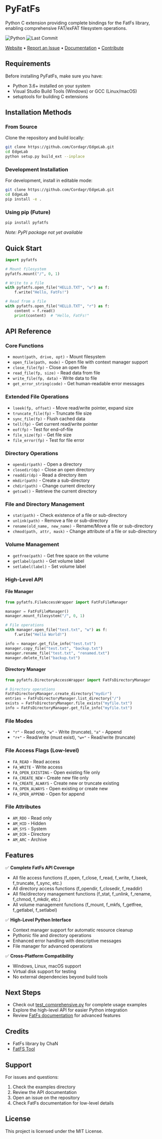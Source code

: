 # PyFatFs

Python C extension providing complete bindings for the FatFs library, enabling comprehensive FAT/exFAT filesystem operations.

![Python](https://img.shields.io/badge/python-3.6%2B-blue?logo=python&logoColor=white)
![Last Commit](https://img.shields.io/github/last-commit/Cordagr/EdgeLab)

[Website](#) • [Report an Issue](#) • [Documentation](https://github.com/Cordagr/EdgeLab/wiki) • [Contribute](#)

## Requirements

Before installing PyFatFs, make sure you have:

- Python 3.6+ installed on your system
- Visual Studio Build Tools (Windows) or GCC (Linux/macOS)
- setuptools for building C extensions

## Installation Methods

### From Source

Clone the repository and build locally:

```bash
git clone https://github.com/Cordagr/EdgeLab.git
cd EdgeLab
python setup.py build_ext --inplace
```

### Development Installation

For development, install in editable mode:

```bash
git clone https://github.com/Cordagr/EdgeLab.git
cd EdgeLab
pip install -e .
```

### Using pip (Future)

```bash
pip install pyfatfs
```

*Note: PyPI package not yet available*

## Quick Start

```python
import pyfatfs

# Mount filesystem 
pyfatfs.mount("/", 0, 1)

# Write to a file
with pyfatfs.open_file("HELLO.TXT", "w") as f:
    f.write("Hello, FatFs!")

# Read from a file
with pyfatfs.open_file("HELLO.TXT", "r") as f:
    content = f.read()
    print(content)  # "Hello, FatFs!"
```

## API Reference

### Core Functions
- `mount(path, drive, opt)` - Mount filesystem
- `open_file(path, mode)` - Open file with context manager support
- `close_file(fp)` - Close an open file
- `read_file(fp, size)` - Read data from file
- `write_file(fp, data)` - Write data to file
- `get_error_string(code)` - Get human-readable error messages

### Extended File Operations
- `lseek(fp, offset)` - Move read/write pointer, expand size
- `truncate_file(fp)` - Truncate file size
- `sync_file(fp)` - Flush cached data
- `tell(fp)` - Get current read/write pointer
- `eof(fp)` - Test for end-of-file
- `file_size(fp)` - Get file size
- `file_error(fp)` - Test for file error

### Directory Operations
- `opendir(path)` - Open a directory
- `closedir(dp)` - Close an open directory
- `readdir(dp)` - Read a directory item
- `mkdir(path)` - Create a sub-directory
- `chdir(path)` - Change current directory
- `getcwd()` - Retrieve the current directory

### File and Directory Management
- `stat(path)` - Check existence of a file or sub-directory
- `unlink(path)` - Remove a file or sub-directory
- `rename(old_name, new_name)` - Rename/Move a file or sub-directory
- `chmod(path, attr, mask)` - Change attribute of a file or sub-directory

### Volume Management
- `getfree(path)` - Get free space on the volume
- `getlabel(path)` - Get volume label
- `setlabel(label)` - Set volume label

### High-Level API

#### File Manager
```python
from pyfatfs.FileAccessWrapper import FatFsFileManager

manager = FatFsFileManager()
manager.mount_filesystem("/", 0, 1)

# File operations
with manager.open_file("test.txt", "w") as f:
    f.write("Hello World!")

info = manager.get_file_info("test.txt")
manager.copy_file("test.txt", "backup.txt")
manager.rename_file("test.txt", "renamed.txt")
manager.delete_file("backup.txt")
```

#### Directory Manager
```python
from pyfatfs.DirectoryAccessWrapper import FatFsDirectoryManager

# Directory operations
FatFsDirectoryManager.create_directory("mydir")
entries = FatFsDirectoryManager.list_directory("/")
exists = FatFsDirectoryManager.file_exists("myfile.txt")
info = FatFsDirectoryManager.get_file_info("myfile.txt")
```

### File Modes
- `"r"` - Read only, `"w"` - Write (truncate), `"a"` - Append
- `"r+"` - Read/write (must exist), `"w+"` - Read/write (truncate)

### File Access Flags (Low-level)
- `FA_READ` - Read access
- `FA_WRITE` - Write access
- `FA_OPEN_EXISTING` - Open existing file only
- `FA_CREATE_NEW` - Create new file only
- `FA_CREATE_ALWAYS` - Create new or truncate existing
- `FA_OPEN_ALWAYS` - Open existing or create new
- `FA_OPEN_APPEND` - Open for append

### File Attributes
- `AM_RDO` - Read only
- `AM_HID` - Hidden
- `AM_SYS` - System
- `AM_DIR` - Directory
- `AM_ARC` - Archive

## Features

✅ **Complete FatFs API Coverage**
- All file access functions (f_open, f_close, f_read, f_write, f_lseek, f_truncate, f_sync, etc.)
- All directory access functions (f_opendir, f_closedir, f_readdir)
- All file/directory management functions (f_stat, f_unlink, f_rename, f_chmod, f_mkdir, etc.)
- All volume management functions (f_mount, f_mkfs, f_getfree, f_getlabel, f_setlabel)

✅ **High-Level Python Interface**
- Context manager support for automatic resource cleanup
- Pythonic file and directory operations
- Enhanced error handling with descriptive messages
- File manager for advanced operations

✅ **Cross-Platform Compatibility**
- Windows, Linux, macOS support
- Virtual disk support for testing
- No external dependencies beyond build tools

## Next Steps

- Check out [test_comprehensive.py](test_comprehensive.py) for complete usage examples
- Explore the high-level API for easier Python integration
- Review [FatFs documentation](http://elm-chan.org/fsw/ff/00index_e.html) for advanced features

## Credits

- FatFs library by ChaN 
- [FatFS Tool](https://elm-chan.org/fsw/ff/)

## Support

For issues and questions:

1. Check the examples directory
2. Review the API documentation
3. Open an issue on the repository
4. Check FatFs documentation for low-level details

## License

This project is licensed under the MIT License.
